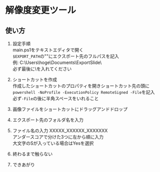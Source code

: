 # 解像度変更ツール

## 使い方
1. 設定手順  
main.ps1をテキストエディタで開く  
`$EXPORT_PATH`の""にエクスポート先のフルパスを記入  
例: C:\Users\hoge\Documents\ExportSlide\  
必ず最後に\を入れてください

2. ショートカットを作成  
作成したショートカットのプロパティを開きショートカット先の頭に  
`powershell -NoProfile -ExecutionPolicy RemoteSigned -File`を記入  
必ず`-File`の後に半角スペースをいれること

3. 画像ファイルをショートカットにドラッグアンドドロップ

4. エクスポート先のフォルダ名を入力

5. ファイル名の入力
XXXXX_XXXXXX_XXXXXXX  
アンダースコアで分けた3つに左から順に入力  
大文字のSが入っている場合はYesを選択

6. 終わるまで触らない

7. できあがり